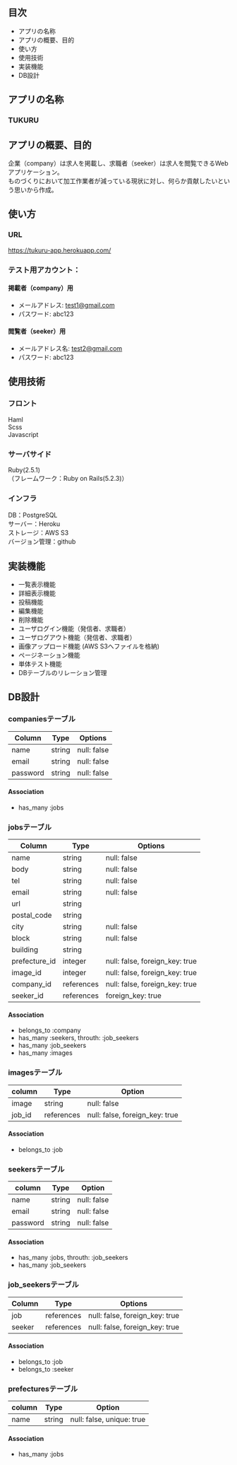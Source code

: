 ## 目次
- アプリの名称
- アプリの概要、目的
- 使い方
- 使用技術
- 実装機能
- DB設計

## アプリの名称
### TUKURU

## アプリの概要、目的
  企業（company）は求人を掲載し、求職者（seeker）は求人を閲覧できるWebアプリケーション。  
  ものづくりにおいて加工作業者が減っている現状に対し、何らか貢献したいという思いから作成。

## 使い方
### URL
https://tukuru-app.herokuapp.com/  
### テスト用アカウント：  
#### 掲載者（company）用
- メールアドレス: test1@gmail.com
- パスワード: abc123
#### 閲覧者（seeker）用
- メールアドレス名: test2@gmail.com
- パスワード: abc123

## 使用技術
### フロント
  Haml  
  Scss  
  Javascript
### サーバサイド
  Ruby(2.5.1)  
  （フレームワーク：Ruby on Rails(5.2.3)）
### インフラ
  DB：PostgreSQL  
  サーバー：Heroku  
  ストレージ：AWS S3  
  バージョン管理：github  

## 実装機能
- 一覧表示機能
- 詳細表示機能
- 投稿機能
- 編集機能
- 削除機能
- ユーザログイン機能（発信者、求職者）
- ユーザログアウト機能（発信者、求職者）
- 画像アップロード機能 (AWS S3へファイルを格納)
- ページネーション機能
- 単体テスト機能
- DBテーブルのリレーション管理

## DB設計
### companiesテーブル
|Column|Type|Options|
|------|----|-------|
|name|string|null: false|
|email|string|null: false|
|password|string|null: false|
#### Association
- has_many :jobs


### jobsテーブル
|Column|Type|Options|
|------|----|-------|
|name|string|null: false|
|body|string|null: false|
|tel|string|null: false|
|email|string|null: false|
|url|string||
|postal_code|string||
|city|string|null: false|
|block|string|null: false|
|building|string||
|prefecture_id|integer|null: false, foreign_key: true|
|image_id|integer|null: false, foreign_key: true|
|company_id|references|null: false, foreign_key: true|
|seeker_id|references|foreign_key: true|
#### Association
- belongs_to :company
- has_many :seekers, throuth: :job_seekers
- has_many :job_seekers
- has_many :images

### imagesテーブル
|column|Type|Option|
|-------|----|-----|
|image|string|null: false|
|job_id|references|null: false, foreign_key: true|
#### Association
- belongs_to :job

### seekersテーブル
|column|Type|Option|
|-------|----|-----|
|name|string|null: false|
|email|string|null: false|
|password|string|null: false|
#### Association
- has_many :jobs, throuth: :job_seekers
- has_many :job_seekers

### job_seekersテーブル
|Column|Type|Options|
|------|----|-------|
|job|references|null: false, foreign_key: true|
|seeker|references|null: false, foreign_key: true|
#### Association
- belongs_to :job
- belongs_to :seeker

### prefecturesテーブル
|column|Type|Option|
|-------|----|-----|
|name|string|null: false, unique: true|
#### Association
- has_many :jobs